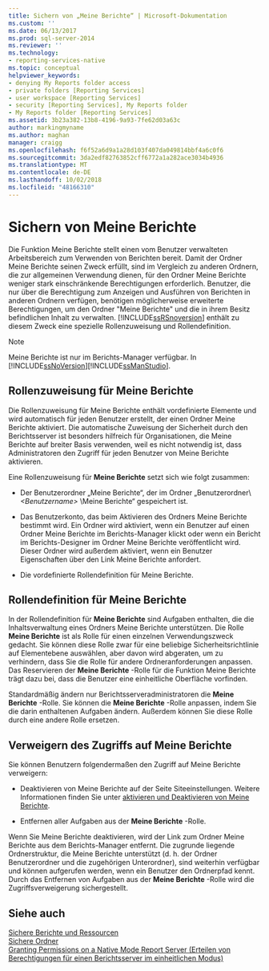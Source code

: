```yaml
---
title: Sichern von „Meine Berichte“ | Microsoft-Dokumentation
ms.custom: ''
ms.date: 06/13/2017
ms.prod: sql-server-2014
ms.reviewer: ''
ms.technology:
- reporting-services-native
ms.topic: conceptual
helpviewer_keywords:
- denying My Reports folder access
- private folders [Reporting Services]
- user workspace [Reporting Services]
- security [Reporting Services], My Reports folder
- My Reports folder [Reporting Services]
ms.assetid: 3b23a382-13b8-4196-9a93-7fe62d03a63c
author: markingmyname
ms.author: maghan
manager: craigg
ms.openlocfilehash: f6f52a6d9a1a28d103f407da049814bbf4a6c0f6
ms.sourcegitcommit: 3da2edf82763852cff6772a1a282ace3034b4936
ms.translationtype: MT
ms.contentlocale: de-DE
ms.lasthandoff: 10/02/2018
ms.locfileid: "48166310"
---
```

# <a name="secure-my-reports"></a>Sichern von Meine Berichte
  Die Funktion Meine Berichte stellt einen vom Benutzer verwalteten Arbeitsbereich zum Verwenden von Berichten bereit. Damit der Ordner Meine Berichte seinen Zweck erfüllt, sind im Vergleich zu anderen Ordnern, die zur allgemeinen Verwendung dienen, für den Ordner Meine Berichte weniger stark einschränkende Berechtigungen erforderlich. Benutzer, die nur über die Berechtigung zum Anzeigen und Ausführen von Berichten in anderen Ordnern verfügen, benötigen möglicherweise erweiterte Berechtigungen, um den Ordner "Meine Berichte" und die in ihrem Besitz befindlichen Inhalt zu verwalten. [!INCLUDE[ssRSnoversion](../../includes/ssrsnoversion-md.md)] enthält zu diesem Zweck eine spezielle Rollenzuweisung und Rollendefinition.  
  
> [!NOTE]  
>  Meine Berichte ist nur im Berichts-Manager verfügbar. In [!INCLUDE[ssNoVersion](../../includes/ssnoversion-md.md)][!INCLUDE[ssManStudio](../../includes/ssmanstudio-md.md)].  
  
## <a name="role-assignment-for-my-reports"></a>Rollenzuweisung für Meine Berichte  
 Die Rollenzuweisung für Meine Berichte enthält vordefinierte Elemente und wird automatisch für jeden Benutzer erstellt, der einen Ordner Meine Berichte aktiviert. Die automatische Zuweisung der Sicherheit durch den Berichtsserver ist besonders hilfreich für Organisationen, die Meine Berichte auf breiter Basis verwenden, weil es nicht notwendig ist, dass Administratoren den Zugriff für jeden Benutzer von Meine Berichte aktivieren.  
  
 Eine Rollenzuweisung für **Meine Berichte** setzt sich wie folgt zusammen:  
  
-   Der Benutzerordner „Meine Berichte“, der im Ordner „Benutzerordner\\*\<Benutzername>* \Meine Berichte“ gespeichert ist.  
  
-   Das Benutzerkonto, das beim Aktivieren des Ordners Meine Berichte bestimmt wird. Ein Ordner wird aktiviert, wenn ein Benutzer auf einen Ordner Meine Berichte im Berichts-Manager klickt oder wenn ein Bericht im Berichts-Designer im Ordner Meine Berichte veröffentlicht wird. Dieser Ordner wird außerdem aktiviert, wenn ein Benutzer Eigenschaften über den Link Meine Berichte anfordert.  
  
-   Die vordefinierte Rollendefinition für Meine Berichte.  
  
## <a name="role-definition-for-my-reports"></a>Rollendefinition für Meine Berichte  
 In der Rollendefinition für **Meine Berichte** sind Aufgaben enthalten, die die Inhaltsverwaltung eines Ordners Meine Berichte unterstützen. Die Rolle **Meine Berichte** ist als Rolle für einen einzelnen Verwendungszweck gedacht. Sie können diese Rolle zwar für eine beliebige Sicherheitsrichtlinie auf Elementebene auswählen, aber davon wird abgeraten, um zu verhindern, dass Sie die Rolle für andere Ordneranforderungen anpassen. Das Reservieren der **Meine Berichte** -Rolle für die Funktion Meine Berichte trägt dazu bei, dass die Benutzer eine einheitliche Oberfläche vorfinden.  
  
 Standardmäßig ändern nur Berichtsserveradministratoren die **Meine Berichte** -Rolle. Sie können die **Meine Berichte** -Rolle anpassen, indem Sie die darin enthaltenen Aufgaben ändern. Außerdem können Sie diese Rolle durch eine andere Rolle ersetzen.  
  
## <a name="denying-access-to-my-reports"></a>Verweigern des Zugriffs auf Meine Berichte  
 Sie können Benutzern folgendermaßen den Zugriff auf Meine Berichte verweigern:  
  
-   Deaktivieren von Meine Berichte auf der Seite Siteeinstellungen. Weitere Informationen finden Sie unter [aktivieren und Deaktivieren von Meine Berichte](../report-server/enable-and-disable-my-reports.md).  
  
-   Entfernen aller Aufgaben aus der **Meine Berichte** -Rolle.  
  
 Wenn Sie Meine Berichte deaktivieren, wird der Link zum Ordner Meine Berichte aus dem Berichts-Manager entfernt. Die zugrunde liegende Ordnerstruktur, die Meine Berichte unterstützt (d. h. der Ordner Benutzerordner und die zugehörigen Unterordner), sind weiterhin verfügbar und können aufgerufen werden, wenn ein Benutzer den Ordnerpfad kennt. Durch das Entfernen von Aufgaben aus der **Meine Berichte** -Rolle wird die Zugriffsverweigerung sichergestellt.  
  
## <a name="see-also"></a>Siehe auch  
 [Sichere Berichte und Ressourcen](secure-reports-and-resources.md)   
 [Sichere Ordner](secure-folders.md)   
 [Granting Permissions on a Native Mode Report Server (Erteilen von Berechtigungen für einen Berichtsserver im einheitlichen Modus)](granting-permissions-on-a-native-mode-report-server.md)  
  
  
